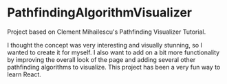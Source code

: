 # PathfindingAlgorithmVisualizer

Project based on Clement Mihailescu's Pathfinding Visualizer Tutorial.

I thought the concept was very interesting and visually stunning, so I wanted to create it for myself. 
I also want to add on a bit more functionality by improving the overall look of the page and adding 
several other pathfinding algorithms to visualize. This project has been a very fun way to learn React.
